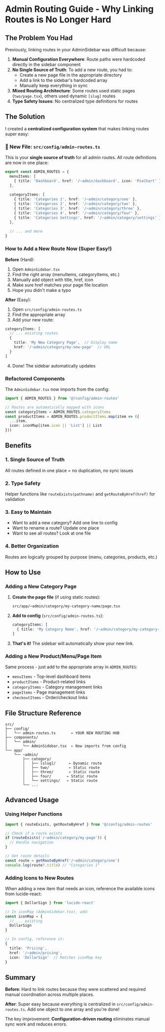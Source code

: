 # Admin Routing Guide - Why Linking Routes is No Longer Hard

## The Problem You Had

Previously, linking routes in your AdminSidebar was difficult because:

1. **Manual Configuration Everywhere**: Route paths were hardcoded directly in the sidebar component
2. **No Single Source of Truth**: To add a new route, you had to:
   - Create a new page file in the appropriate directory
   - Add a link to the sidebar's hardcoded array
   - Manually keep everything in sync
3. **Mixed Routing Architecture**: Some routes used static pages (`two/page.tsx`), others used dynamic `[slug]` routes
4. **Type Safety Issues**: No centralized type definitions for routes

## The Solution

I created a **centralized configuration system** that makes linking routes super easy:

### 📁 New File: `src/config/admin-routes.ts`

This is your **single source of truth** for all admin routes. All route definitions are now in one place:

```typescript
export const ADMIN_ROUTES = {
  menuItems: [
    { title: 'Dashboard', href: '/~admin/dashboard', icon: 'PieChart' }
  ],
  
  categoryItems: [
    { title: 'Categories 1', href: '/~admin/category/one' },
    { title: 'Categories 2', href: '/~admin/category/two' },
    { title: 'Categories 3', href: '/~admin/category/three' },
    { title: 'Categories 4', href: '/~admin/category/four' },
    { title: 'Categories Settings', href: '/~admin/category/settings' }
  ],
  
  // ... and more
}
```

### How to Add a New Route Now (Super Easy!)

**Before** (Hard):
1. Open `AdminSidebar.tsx`
2. Find the right array (menuItems, categoryItems, etc.)
3. Manually add object with title, href, icon
4. Make sure href matches your page file location
5. Hope you didn't make a typo

**After** (Easy):
1. Open `src/config/admin-routes.ts`
2. Find the appropriate array
3. Add your new route:
```typescript
categoryItems: [
  // ... existing routes
  {
    title: 'My New Category Page',  // Display name
    href: '/~admin/category/my-new-page'  // URL
  }
]
```
4. Done! The sidebar automatically updates

### Refactored Components

The `AdminSidebar.tsx` now imports from the config:

```typescript
import { ADMIN_ROUTES } from '@/config/admin-routes'

// Routes are automatically mapped with icons
const categoryItems = ADMIN_ROUTES.categoryItems
const productItems = ADMIN_ROUTES.productItems.map(item => ({
  ...item,
  icon: iconMap[item.icon || 'List'] || List
}))
```

## Benefits

### 1. **Single Source of Truth**
All routes defined in one place = no duplication, no sync issues

### 2. **Type Safety**
Helper functions like `routeExists(pathname)` and `getRouteByHref(href)` for validation

### 3. **Easy to Maintain**
- Want to add a new category? Add one line to config
- Want to rename a route? Update one place
- Want to see all routes? Look at one file

### 4. **Better Organization**
Routes are logically grouped by purpose (menu, categories, products, etc.)

## How to Use

### Adding a New Category Page

1. **Create the page file** (if using static routes):
   ```bash
   src/app/~admin/category/my-category-name/page.tsx
   ```

2. **Add to config** (`src/config/admin-routes.ts`):
   ```typescript
   categoryItems: [
     { title: 'My Category Name', href: '/~admin/category/my-category-name' }
   ]
   ```

3. **That's it!** The sidebar will automatically show your new link.

### Adding a New Product/Menu/Page Item

Same process - just add to the appropriate array in `ADMIN_ROUTES`:
- `menuItems` - Top-level dashboard items
- `productItems` - Product-related links
- `categoryItems` - Category management links
- `pageItems` - Page management links
- `checkoutItems` - Order/checkout links

## File Structure Reference

```
src/
├── config/
│   └── admin-routes.ts       ← YOUR NEW ROUTING HUB
├── components/
│   └── admin/
│       └── AdminSidebar.tsx  ← Now imports from config
└── app/
    └── ~admin/
        ├── category/
        │   ├── [slug]/      ← Dynamic route
        │   ├── two/         ← Static route
        │   ├── three/       ← Static route
        │   ├── four/       ← Static route
        │   └── settings/   ← Static route
        └── ...
```

## Advanced Usage

### Using Helper Functions

```typescript
import { routeExists, getRouteByHref } from '@/config/admin-routes'

// Check if a route exists
if (routeExists('/~admin/category/my-page')) {
  // Handle navigation
}

// Get route details
const route = getRouteByHref('/~admin/category/one')
console.log(route?.title) // "Categories 1"
```

### Adding Icons to New Routes

When adding a new item that needs an icon, reference the available icons from lucide-react:

```typescript
import { DollarSign } from 'lucide-react'

// In iconMap (AdminSidebar.tsx), add:
const iconMap = {
  // ... existing
  DollarSign
}

// In config, reference it:
{
  title: 'Pricing',
  href: '/~admin/pricing',
  icon: 'DollarSign'  // Matches iconMap key
}
```

## Summary

**Before**: Hard to link routes because they were scattered and required manual coordination across multiple places.

**After**: Super easy because everything is centralized in `src/config/admin-routes.ts`. Add one object to one array and you're done!

The key improvement: **Configuration-driven routing** eliminates manual sync work and reduces errors.
